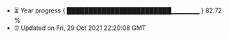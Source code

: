 - ⏳ Year progress { ████████████████████████▁▁▁▁▁▁ } 82.72 %
- ⏰ Updated on Fri, 29 Oct 2021 22:20:08 GMT

